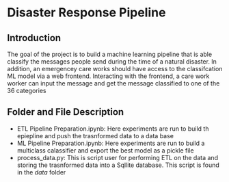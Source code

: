 # Disaster Response Pipeline 

## Introduction 
The goal of the project is to build a machine learning pipeline that is able classify the messages people send during the time of a natural disaster. In addition, an emergencey care works should have access to the classifcation ML model via a web frontend. Interacting with the frontend, a care work worker can input the message and get the message classified to one of the 36 categories 

## Folder and File Description 
* ETL Pipeline Preparation.ipynb: Here experiments are run to build th epiepline and push the trasnformed data to a data base 
* ML Pipeline Preparation.ipynb: Here experiments are run to build a multiclass calassifier and export the best model as a pickle file 
* process_data.py: This is script user for performing ETL on the data and storing the trasnformed data into a Sqllite database. This script is found in the *data* folder  

